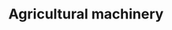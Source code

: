 ---
title: Agricultural machinery
longTitle: 'Agricultural machinery'
tags:
- gccommon
usedFor:
- "[[Agricultural technology]]"
---